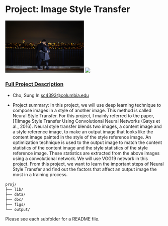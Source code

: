 # Project: Image Style Transfer
<img src="figs/night_proposal.jpg" width="250"/>

<img src="output/output_1.jpg" width="250"/>

### [Full Project Description](output/Neural_Style_Transfer_final.pdf)

+ Cho, Sung In sc4393@columbia.edu
	
+ Project summary: In this project, we will use deep learning technique to compose images in a style of another image.  This method is called Neural Style Transfer. For this project, I mainly referred to the paper, [1]Image Style Transfer Using Convolutional Neural Networks (Gatys et al., 2016). Neural style transfer blends two images, a content image and a style reference image, to make an output image that looks like the content image painted in the style of the style reference image. An optimization technique is used to the output image to match the content statistics of the content image and the style statistics of the style reference image. These statistics are extracted from the above images using a convolutional network. We will use VGG19 network in this project. From this project, we want to learn the important steps of Neural Style Transfer and find out the factors that affect an output image the most in a training process.

```
proj/
├── lib/
├── data/
├── doc/
├── figs/
└── output/
```

Please see each subfolder for a README file.
